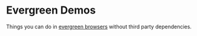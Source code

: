 # Evergreen Demos
Things you can do in [evergreen browsers](http://tomdale.net/2013/05/evergreen-browsers/) without third party dependencies.
